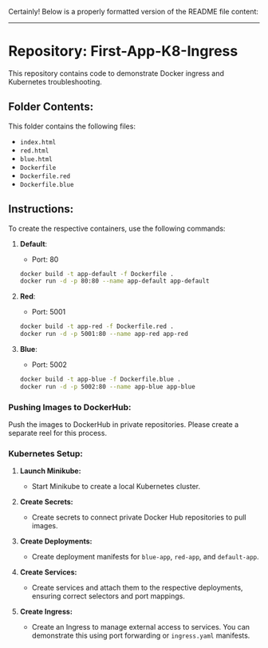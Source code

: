 Certainly! Below is a properly formatted version of the README file content:

---

# Repository: First-App-K8-Ingress

This repository contains code to demonstrate Docker ingress and Kubernetes troubleshooting.

## Folder Contents:

This folder contains the following files:

- `index.html`
- `red.html`
- `blue.html`
- `Dockerfile`
- `Dockerfile.red`
- `Dockerfile.blue`

## Instructions:

To create the respective containers, use the following commands:

1. **Default**:
   - Port: 80
   ```bash
   docker build -t app-default -f Dockerfile .
   docker run -d -p 80:80 --name app-default app-default
   ```

2. **Red**:
   - Port: 5001
   ```bash
   docker build -t app-red -f Dockerfile.red .
   docker run -d -p 5001:80 --name app-red app-red
   ```

3. **Blue**:
   - Port: 5002
   ```bash
   docker build -t app-blue -f Dockerfile.blue .
   docker run -d -p 5002:80 --name app-blue app-blue
   ```

### Pushing Images to DockerHub:

Push the images to DockerHub in private repositories. Please create a separate reel for this process.

### Kubernetes Setup:

1. **Launch Minikube:**
   - Start Minikube to create a local Kubernetes cluster.

2. **Create Secrets:**
   - Create secrets to connect private Docker Hub repositories to pull images.

3. **Create Deployments:**
   - Create deployment manifests for `blue-app`, `red-app`, and `default-app`.

4. **Create Services:**
   - Create services and attach them to the respective deployments, ensuring correct selectors and port mappings.

5. **Create Ingress:**
   - Create an Ingress to manage external access to services. You can demonstrate this using port forwarding or `ingress.yaml` manifests.

